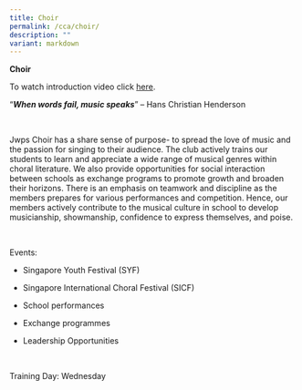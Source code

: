 ```yaml
---
title: Choir
permalink: /cca/choir/
description: ""
variant: markdown
---
```

**Choir**

To watch introduction video click [here](https://youtu.be/UB9juRjqa9M).
<br>

“**_When words fail, music speaks_**” – Hans Christian Henderson

<br>

Jwps Choir has a share sense of purpose- to spread the love of music and the passion for singing to their audience. The club actively trains our students to learn and appreciate a wide range of musical genres within choral literature. We also provide opportunities for social interaction between schools as exchange programs to promote growth and broaden their horizons. There is an emphasis on teamwork and discipline as the members prepares for various performances and competition. Hence, our members actively contribute to the musical culture in school to develop musicianship, showmanship, confidence to express themselves, and poise.

<br>

Events:

* Singapore Youth Festival (SYF)

* Singapore International Choral Festival (SICF)

* School performances

* Exchange programmes

* Leadership Opportunities

<br>

Training Day: Wednesday